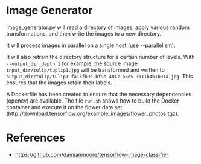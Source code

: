 
# Image Generator

image_generator.py will read a directory of images, apply various random transformations, and then write the images to a new directory.

It will process images in parallel on a single host (use --parallelism).

It will also retrain the directory structure for a certain number of levels.
With `--output_dir_depth 1` for example, the source image `input_dir/tulip/tuplip1.jpg` will be transformed and written to
`output_dir/tulip/tulip1-fa13fb9e-bf9e-4047-a6d5-3111b4b1b01a.jpg`. 
This ensures that the images retain their labels.

A Dockerfile has been created to ensure that the necessary dependencies (opencv) are available.
The file `run.sh` shows how to build the Docker container and execute it on the
flower data set (http://download.tensorflow.org/example_images/flower_photos.tgz).

# References

- <https://github.com/damianmoore/tensorflow-image-classifier>
